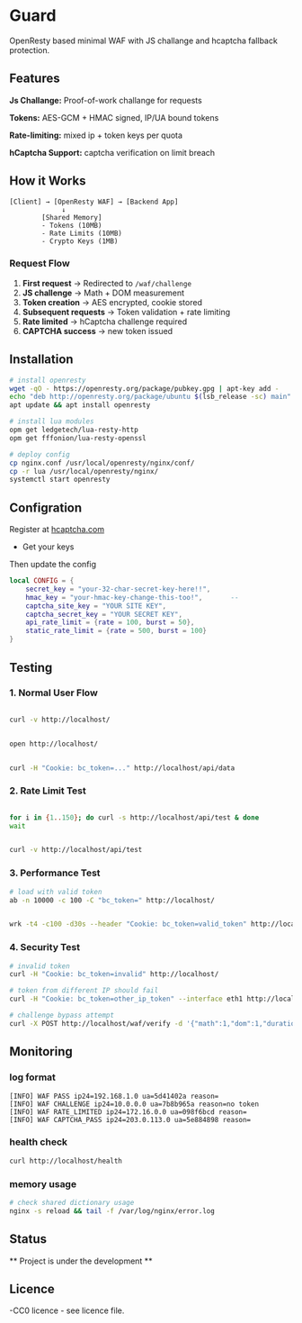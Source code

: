 # Guard

OpenResty based minimal WAF with JS challange and hcaptcha fallback protection.

## Features

**Js Challange:**
Proof-of-work challange for requests

**Tokens:**
AES-GCM + HMAC signed, IP/UA bound tokens

**Rate-limiting:**
mixed ip + token keys per quota

**hCaptcha Support:**
captcha verification on limit breach

## How it Works

```
[Client] → [OpenResty WAF] → [Backend App]
             ↓
        [Shared Memory]
        - Tokens (10MB)
        - Rate Limits (10MB)  
        - Crypto Keys (1MB)
```
### Request Flow

1. **First request** → Redirected to `/waf/challenge`
2. **JS challenge** → Math + DOM measurement 
3. **Token creation** → AES encrypted, cookie stored
4. **Subsequent requests** → Token validation + rate limiting
5. **Rate limited** → hCaptcha challenge required
6. **CAPTCHA success** → new token issued


## Installation
```bash
# install openresty
wget -qO - https://openresty.org/package/pubkey.gpg | apt-key add -
echo "deb http://openresty.org/package/ubuntu $(lsb_release -sc) main" > /etc/apt/sources.list.d/openresty.list
apt update && apt install openresty

# install lua modules
opm get ledgetech/lua-resty-http
opm get fffonion/lua-resty-openssl

# deploy config
cp nginx.conf /usr/local/openresty/nginx/conf/
cp -r lua /usr/local/openresty/nginx/
systemctl start openresty
```

## Configration

Register at [hcaptcha.com](https://hcaptcha.com/)
- Get your keys

Then update the config 
```lua
local CONFIG = {
    secret_key = "your-32-char-secret-key-here!!",     
    hmac_key = "your-hmac-key-change-this-too!",       --
    captcha_site_key = "YOUR SITE KEY",
    captcha_secret_key = "YOUR SECRET KEY", 
    api_rate_limit = {rate = 100, burst = 50},         
    static_rate_limit = {rate = 500, burst = 100}     
}
```




## Testing
### 1. Normal User Flow
```bash

curl -v http://localhost/


open http://localhost/


curl -H "Cookie: bc_token=..." http://localhost/api/data
```

### 2. Rate Limit Test
```bash

for i in {1..150}; do curl -s http://localhost/api/test & done
wait


curl -v http://localhost/api/test
```

### 3. Performance Test
```bash
# load with valid token
ab -n 10000 -c 100 -C "bc_token=" http://localhost/


wrk -t4 -c100 -d30s --header "Cookie: bc_token=valid_token" http://localhost/api/
```

### 4. Security Test
```bash
# invalid token
curl -H "Cookie: bc_token=invalid" http://localhost/

# token from different IP should fail
curl -H "Cookie: bc_token=other_ip_token" --interface eth1 http://localhost/

# challenge bypass attempt
curl -X POST http://localhost/waf/verify -d '{"math":1,"dom":1,"duration":100}'
```

## Monitoring

### log format 
```
[INFO] WAF PASS ip24=192.168.1.0 ua=5d41402a reason=
[INFO] WAF CHALLENGE ip24=10.0.0.0 ua=7b8b965a reason=no token  
[INFO] WAF RATE_LIMITED ip24=172.16.0.0 ua=098f6bcd reason=
[INFO] WAF CAPTCHA_PASS ip24=203.0.113.0 ua=5e884898 reason=
```

### health check
 ```bash
curl http://localhost/health
```
### memory usage
```bash
# check shared dictionary usage
nginx -s reload && tail -f /var/log/nginx/error.log
```

## Status

** Project is under the development **

## Licence
-CC0 licence - see licence file.

